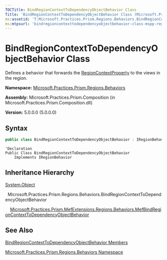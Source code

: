 ```yaml
---
TOCTitle: BindRegionContextToDependencyObjectBehavior Class
Title: 'BindRegionContextToDependencyObjectBehavior Class (Microsoft.Practices.Prism.Regions.Behaviors)'
ms:assetid: 'T:Microsoft.Practices.Prism.Regions.Behaviors.BindRegionContextToDependencyObjectBehavior'
ms:mtpsurl: 'bindregioncontexttodependencyobjectbehavior-class-mspp-regions-behaviors.md'
---
```


# BindRegionContextToDependencyObjectBehavior Class

Defines a behavior that forwards the [RegionContextProperty](/patterns-practices/reference/regionmanager-regioncontextproperty-field-mspp-regions) to the views in the region.

**Namespace:** [Microsoft.Practices.Prism.Regions.Behaviors](/patterns-practices/reference/mspp-regions-behaviors-namespace)

**Assembly:** Microsoft.Practices.Prism.Composition (in Microsoft.Practices.Prism.Composition.dll)

**Version:** 5.0.0.0 (5.0.0.0)

## Syntax

```C#
public class BindRegionContextToDependencyObjectBehavior : IRegionBehavior
```

```VB
'Declaration
Public Class BindRegionContextToDependencyObjectBehavior
	Implements IRegionBehavior
```

## Inheritance Hierarchy

[System.Object](http://msdn.microsoft.com/en-us/library/e5kfa45b)

  Microsoft.Practices.Prism.Regions.Behaviors.BindRegionContextToDependencyObjectBehavior

    [Microsoft.Practices.Prism.MefExtensions.Regions.Behaviors.MefBindRegionContextToDependencyObjectBehavior](/patterns-practices/reference/mefbindregioncontexttodependencyobjectbehavior-class-mspp-mefextensions-regions-behaviors)

## See Also

[BindRegionContextToDependencyObjectBehavior Members](/patterns-practices/reference/bindregioncontexttodependencyobjectbehavior-members-mspp-regions-behaviors)

[Microsoft.Practices.Prism.Regions.Behaviors Namespace](/patterns-practices/reference/mspp-regions-behaviors-namespace)
